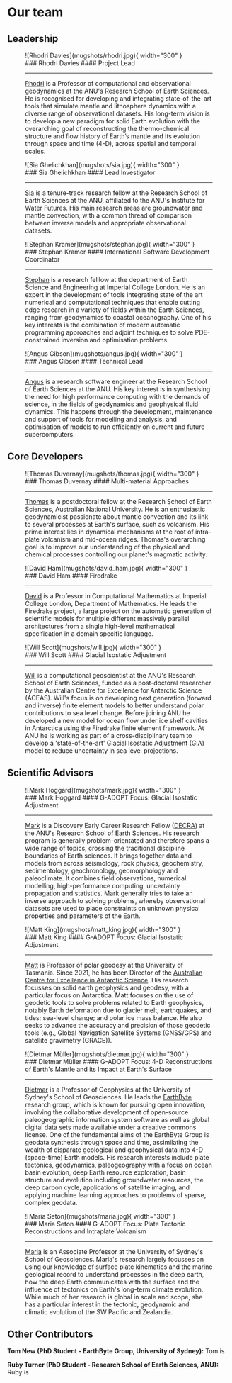 # Our team

## Leadership
<div class="bio-grid" markdown>
<figure class="bio" markdown>
![Rhodri Davies](mugshots/rhodri.jpg){ width="300" }
<figcaption markdown>### Rhodri Davies
#### Project Lead

---

[Rhodri](https://earthsciences.anu.edu.au/professor-rhodri-davies) is a Professor of computational and observational geodynamics at the ANU's Research School of Earth Sciences. He is recognised for developing and integrating state-of-the-art tools that simulate mantle and lithosphere dynamics with a diverse range of observational datasets. His long-term vision is to develop a new paradigm for solid Earth evolution with the overarching goal of reconstructing the thermo-chemical structure and flow history of Earth’s mantle and its evolution through space and time (4-D), across spatial and temporal scales.   
</figcaption>
</figure>

<figure class="bio" markdown>
![Sia Ghelichkhan](mugshots/sia.jpg){ width="300" }
<figcaption markdown>### Sia Ghelichkhan
#### Lead Investigator

---

[Sia](https://earthsciences.anu.edu.au/people/academics/dr-sia-ghelichkhan) is a tenure-track research fellow at the Research School of Earth Sciences at the ANU, affiliated to the ANU's Institute for Water Futures. His main research areas are groundwater and mantle convection, with a common thread of comparison between inverse models and appropriate observational datasets.
</figcaption>
</figure>

<figure class="bio" markdown>
![Stephan Kramer](mugshots/stephan.jpg){ width="300" }
<figcaption markdown>### Stephan Kramer
#### International Software Development Coordinator

---

[Stephan](https://www.imperial.ac.uk/people/s.kramer) is a research felllow at the department of Earth Science and Engineering at Imperial College London. He is an expert in the development of tools integrating state of the art numerical and computational techniques that enable cutting edge research in a variety of fields within the Earth Sciences, ranging from geodynamics to coastal oceanography. One of his key interests is the combination of modern automatic programming approaches and adjoint techniques to solve PDE-constrained inversion and optimisation problems.
</figcaption>
</figure>

<figure class="bio" markdown>
![Angus Gibson](mugshots/angus.jpg){ width="300" }
<figcaption markdown>### Angus Gibson
#### Technical Lead

---

[Angus](https://github.com/angus-g) is a research software engineer at the Research School of Earth Sciences at the ANU. His key interest is in synthesising the need for high performance computing with the demands of science, in the fields of geodynamics and geophysical fluid dynamics. This happens through the development, maintenance and support of tools for modelling and analysis, and optimisation of models to run efficiently on current and future supercomputers.
</figcaption>
</figure>
</div>

## Core Developers

<div class="bio-grid" markdown>
<figure class="bio" markdown>
![Thomas Duvernay](mugshots/thomas.jpg){ width="300" }
<figcaption markdown>### Thomas Duvernay
#### Multi-material Approaches

---

[Thomas](https://researchers.anu.edu.au/researchers/duvernay-t?term=languages) is a postdoctoral fellow at the Research School of Earth Sciences, Australian National University. He is an enthusiastic geodynamicist passionate about mantle convection and its link to several processes at Earth's surface, such as volcanism. His prime interest lies in dynamical mechanisms at the root of intra-plate volcanism and mid-ocean ridges. Thomas's overarching goal is to improve our understanding of the physical and chemical processes controlling our planet's magmatic activity.
</figcaption>
</figure>

<figure class="bio" markdown>
![David Ham](mugshots/david_ham.jpg){ width="300" }
<figcaption markdown>### David Ham
#### Firedrake

---

[David](https://www.imperial.ac.uk/people/david.ham) is a Professor in Computational Mathematics at Imperial College London, Department of Mathematics. He leads the Firedrake project, a large project on the automatic generation of scientific models for multiple different massively parallel architectures from a single high-level mathematical specification in a domain specific language.
</figcaption>
</figure>

<figure class="bio" markdown>
![Will Scott](mugshots/will.jpg){ width="300" }
<figcaption markdown>### Will Scott
#### Glacial Isostatic Adjustment

---

[Will](https://researchers.anu.edu.au/researchers/scott-w) is a computational geoscientist at the ANU's Research School of Earth Sciences, funded as a post-doctoral researcher by the Australian Centre for Excellence for Antarctic Science (ACEAS). Will's focus is on developing next generation (forward and inverse) finite element models to better understand polar contributions to sea level change. Before joining ANU he developed a new model for ocean flow under ice shelf cavities in Antarctica using the Firedrake finite element framework. At ANU he is working as part of a cross-disciplinary team to develop a 'state-of-the-art' Glacial Isostatic Adjustment (GIA) model to reduce uncertainty in sea level projections.
</figcaption>
</figure>
</div>

## Scientific Advisors

<div class="bio-grid" markdown>
<figure class="bio" markdown>
![Mark Hoggard](mugshots/mark.jpg){ width="300" }
<figcaption markdown>### Mark Hoggard
#### G-ADOPT Focus: Glacial Isostatic Adjustment

---

[Mark](https://mjhoggard.com/) is a Discovery Early Career Research Fellow ([DECRA](https://www.arc.gov.au/funding-research/funding-schemes/discovery-program/discovery-early-career-researcher-award-decra)) at the ANU's Research School of Earth Sciences. His research program is generally problem-orientated and therefore spans a wide range of topics, crossing the traditional discipline boundaries of Earth sciences. It brings together data and models from across seismology, rock physics, geochemistry, sedimentology, geochronology, geomorphology and paleoclimate. It combines field observations, numerical modelling, high-performance computing, uncertainty propagation and statistics. Mark generally tries to take an inverse approach to solving problems, whereby observational datasets are used to place constraints on unknown physical properties and parameters of the Earth. 
</figcaption>
</figure>

<figure class="bio" markdown>
![Matt King](mugshots/matt_king.jpg){ width="300" }
<figcaption markdown>### Matt King
#### G-ADOPT Focus: Glacial Isostatic Adjustment

---

[Matt](https://discover.utas.edu.au/Matt.King) is Professor of polar geodesy at the University of Tasmania. Since 2021, he has been Director of the [Australian Centre for Excellence in Antarctic Science](https://antarctic.org.au/). His research focusses on solid earth geophysics and geodesy, with a particular focus on Antarctica. Matt focuses on the use of geodetic tools to solve problems related to Earth geophysics, notably Earth deformation due to glacier melt, earthquakes, and tides; sea-level change; and polar ice mass balance. He also seeks to advance the accuracy and precision of those geodetic tools (e.g., Global Navigation Satellite Systems (GNSS/GPS) and satellite gravimetry (GRACE)).
</figcaption>
</figure>

<figure class="bio" markdown>
![Dietmar Müller](mugshots/dietmar.jpg){ width="300" }
<figcaption markdown>### Dietmar Müller
#### G-ADOPT Focus: 4-D Reconstructions of Earth's Mantle and its Impact at Earth's Surface

---

[Dietmar](https://www.sydney.edu.au/science/about/our-people/academic-staff/dietmar-muller.html) is a Professor of Geophysics at the University of Sydney's School of Geosciences. He leads the [EarthByte](https://www.earthbyte.org/) research group, which is known for pursuing open innovation, involving the collaborative development of open-source paleogeographic information system software as well as global digital data sets made available under a creative commons license. One of the fundamental aims of the EarthByte Group is geodata synthesis through space and time, assimilating the wealth of disparate geological and geophysical data into 4-D (space-time) Earth models. His research interests include plate tectonics, geodynamics, paleogeography with a focus on ocean basin evolution, deep Earth resource exploration, basin structure and evolution including groundwater resources, the deep carbon cycle, applications of satellite imaging, and applying machine learning approaches to problems of sparse, complex geodata.
</figcaption>
</figure>

<figure class="bio" markdown>
![Maria Seton](mugshots/maria.jpg){ width="300" }
<figcaption markdown>### Maria Seton
#### G-ADOPT Focus: Plate Tectonic Reconstructions and Intraplate Volcanism

---

[Maria](https://www.sydney.edu.au/science/about/our-people/academic-staff/maria-seton.html) is an Associate Professor at the University of Sydney's School of Geosciences. Maria's research largely focusses on using our knowledge of surface plate kinematics and the marine geological record to understand processes in the deep earth, how the deep Earth communicates with the surface and the influence of tectonics on Earth's long-term climate evolution. While much of her research is global in scale and scope, she has a particular interest in the tectonic, geodynamic and climatic evolution of the SW Pacific and Zealandia.
</figcaption>
</figure>
</div>

## Other Contributors

**Tom New (PhD Student - EarthByte Group, University of Sydney):** Tom is 

**Ruby Turner (PhD Student - Research School of Earth Sciences, ANU):** Ruby is

